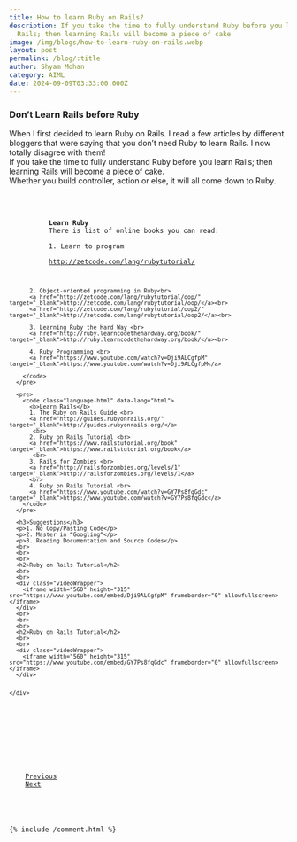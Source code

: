 ```yaml
---
title: How to learn Ruby on Rails?
description: If you take the time to fully understand Ruby before you learn
  Rails; then learning Rails will become a piece of cake
image: /img/blogs/how-to-learn-ruby-on-rails.webp
layout: post
permalink: /blog/:title
author: Shyam Mohan
category: AIML
date: 2024-09-09T03:33:00.000Z
---
```



<div class="blog-post-content">
  <div class="container">
    <div class="col-md-8 col-md-offset-2">
      <h3>Don’t Learn Rails before Ruby</h3>
      <p>
        When I first decided to learn Ruby on Rails. I read a few articles by different bloggers that   were saying that you don’t need Ruby to learn Rails. I now totally disagree with them! <br>
        If you take the time to fully understand Ruby before you learn Rails; then learning Rails will become a piece of cake. <br>
        Whether you build controller, action or else, it will all come down to Ruby.
        <br>
      </p>
      <br>
      <pre>
        <code class="language-html" data-lang="html">
          <b>Learn Ruby</b>
          There is list of online books you can read. <br>
          1. Learn to program <br>
          <a href="http://zetcode.com/lang/rubytutorial/" target="_blank">http://zetcode.com/lang/rubytutorial/</a><br>

          2. Object-oriented programming in Ruby<br>
          <a href="http://zetcode.com/lang/rubytutorial/oop/" target="_blank">http://zetcode.com/lang/rubytutorial/oop/</a><br>
          <a href="http://zetcode.com/lang/rubytutorial/oop2/" target="_blank">http://zetcode.com/lang/rubytutorial/oop2/</a><br>

          3. Learning Ruby the Hard Way <br>
          <a href="http://ruby.learncodethehardway.org/book/" target="_blank">http://ruby.learncodethehardway.org/book/</a><br>

          4. Ruby Programming <br>
          <a href="https://www.youtube.com/watch?v=Dji9ALCgfpM" target="_blank">https://www.youtube.com/watch?v=Dji9ALCgfpM</a>

        </code>
      </pre>

      <pre>
        <code class="language-html" data-lang="html">
          <b>Learn Rails</b>
          1. The Ruby on Rails Guide <br>
          <a href="http://guides.rubyonrails.org/" target="_blank">http://guides.rubyonrails.org/</a>
           <br>
          2. Ruby on Rails Tutorial <br>
          <a href="https://www.railstutorial.org/book" target="_blank">https://www.railstutorial.org/book</a>
           <br>
          3. Rails for Zombies <br>
          <a href="http://railsforzombies.org/levels/1" target="_blank">http://railsforzombies.org/levels/1</a>
          <br>
          4. Ruby on Rails Tutorial <br>
          <a href="https://www.youtube.com/watch?v=GY7Ps8fqGdc" target="_blank">https://www.youtube.com/watch?v=GY7Ps8fqGdc</a>
        </code>
      </pre>

      <h3>Suggestions</h3>
      <p>1. No Copy/Pasting Code</p>
      <p>2. Master in “Googling”</p>
      <p>3. Reading Documentation and Source Codes</p>
      <br>
      <br>
      <br>
      <h2>Ruby on Rails Tutorial</h2>
      <br>
      <br>
      <div class="videoWrapper">
        <iframe width="560" height="315" src="https://www.youtube.com/embed/Dji9ALCgfpM" frameborder="0" allowfullscreen></iframe>
      </div>
      <br>
      <br>
      <br>
      <h2>Ruby on Rails Tutorial</h2>
      <br>
      <br>
      <div class="videoWrapper">
        <iframe width="560" height="315" src="https://www.youtube.com/embed/GY7Ps8fqGdc" frameborder="0" allowfullscreen></iframe>
      </div>


    </div>
  </div>
</div>

<div class="container">
  <div class="col-md-8 col-md-offset-2">
    <a href="/blog/2016/how-to-learn-ruby-on-rails.html" class="btn btn-default btn-round"><i class="fa fa-long-arrow-left fa-left"></i>Previous</a>
    <a href="/blog/2017/best-ruby-on-rails-cms.html" class="btn btn-default btn-round pull-right">Next<i class="fa fa-long-arrow-right fa-right"></i></a>
  </div>
</div>


{% include /comment.html %}
